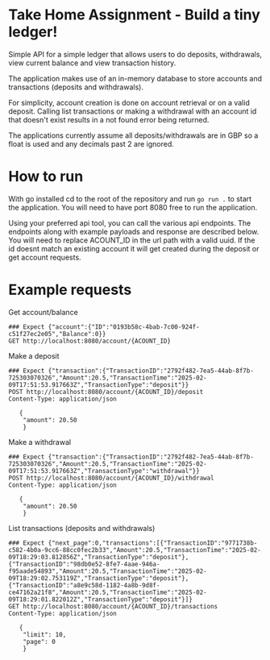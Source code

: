 Take Home Assignment - Build a tiny ledger! 
===========================================

Simple API for a simple ledger that allows users to do deposits, withdrawals, view current balance and view transaction 
history.

The application makes use of an in-memory database to store accounts and transactions (deposits and withdrawals).

For simplicity, account creation is done on account retrieval or on a valid deposit. 
Calling list transactions or making a withdrawal with an account id that doesn't exist results in a not found error 
being returned.

The applications currently assume all deposits/withdrawals are in GBP so a float is used and any decimals past 2 are ignored. 

How to run
==========

With go installed cd to the root of the repository and run `go run .` to start the application. 
You will need to have port 8080 free to run the application.

Using your preferred api tool, you can call the various api endpoints. The endpoints along with example payloads and 
response are described below.
You will need to replace ACOUNT_ID in the url path with a valid uuid. If the id doesnt match an existing account it will get created during the deposit or get account requests.

Example requests
================

Get account/balance
```http request
### Expect {"account":{"ID":"0193b58c-4bab-7c00-924f-c51f27ec2e05","Balance":0}}
GET http://localhost:8080/account/{ACOUNT_ID}
```

Make a deposit
```http request
### Expect {"transaction":{"TransactionID":"2792f482-7ea5-44ab-8f7b-725303070326","Amount":20.5,"TransactionTime":"2025-02-09T17:51:53.917663Z","TransactionType":"deposit"}}
POST http://localhost:8080/account/{ACOUNT_ID}/deposit
Content-Type: application/json

   {
    "amount": 20.50
    }
```

Make a withdrawal
```http request
### Expect {"transaction":{"TransactionID":"2792f482-7ea5-44ab-8f7b-725303070326","Amount":20.5,"TransactionTime":"2025-02-09T17:51:53.917663Z","TransactionType":"withdrawal"}}
POST http://localhost:8080/account/{ACOUNT_ID}/withdrawal
Content-Type: application/json

   {
    "amount": 20.50
    }
```

List transactions (deposits and withdrawals)
```http request
### Expect {"next_page":0,"transactions":[{"TransactionID":"9771738b-c582-4b0a-9cc6-88cc0fec2b33","Amount":20.5,"TransactionTime":"2025-02-09T18:29:03.812856Z","TransactionType":"deposit"},{"TransactionID":"98db0e52-8fe7-4aae-946a-f95aade54893","Amount":20.5,"TransactionTime":"2025-02-09T18:29:02.753119Z","TransactionType":"deposit"},{"TransactionID":"a8e9c58d-1182-4a8b-9d8f-ce47162a21f8","Amount":20.5,"TransactionTime":"2025-02-09T18:29:01.822012Z","TransactionType":"deposit"}]}
GET http://localhost:8080/account/{ACOUNT_ID}/transactions
Content-Type: application/json

   {
    "limit": 10,
    "page": 0
    }
```
